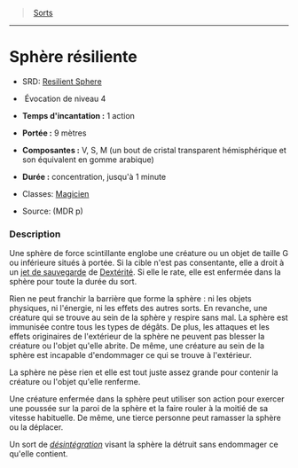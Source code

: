 ﻿---
!SpellHD
Level: 4
Type: Évocation
CastingTime: 1 action
Range: 9 mètres
Components: V, S, M (un bout de cristal transparent hémisphérique et son équivalent en gomme arabique)
Duration: concentration, jusqu'à 1 minute
Classes: '[Magicien](hd_wizard.md)'
Id: spells_hd.md#sphère-résiliente
ParentLink: spells_hd.md#sorts
Name: Sphère résiliente
ParentName: Sorts
NameLevel: 1
AltName: '[Resilient Sphere](srd_spells_resilient_sphere.md)'
Source: (MDR p)
---
> [Sorts](hd_spells.md)

---

# Sphère résiliente

- SRD: [Resilient Sphere](srd_spells_resilient_sphere.md)

-  Évocation de niveau 4

- **Temps d'incantation :** 1 action

- **Portée :** 9 mètres

- **Composantes :** V, S, M (un bout de cristal transparent hémisphérique et son équivalent en gomme arabique)

- **Durée :** concentration, jusqu'à 1 minute

- Classes: [Magicien](hd_wizard.md)

- Source: (MDR p)

### Description

Une sphère de force scintillante englobe une créature ou un objet de taille G ou inférieure situés à portée. Si la cible n'est pas consentante, elle a droit à un [jet de sauvegarde](hd_abilities_jets_de_sauvegarde.md) de [Dextérité](hd_abilities_dexterity.md). Si elle le rate, elle est enfermée dans la sphère pour toute la durée du sort.

Rien ne peut franchir la barrière que forme la sphère : ni les objets physiques, ni l'énergie, ni les effets des autres sorts. En revanche, une créature qui se trouve au sein de la sphère y respire sans mal. La sphère est immunisée contre tous les types de dégâts. De plus, les attaques et les effets originaires de l'extérieur de la sphère ne peuvent pas blesser la créature ou l'objet qu'elle abrite. De même, une créature au sein de la sphère est incapable d'endommager ce qui se trouve à l'extérieur.

La sphère ne pèse rien et elle est tout juste assez grande pour contenir la créature ou l'objet qu'elle renferme.

Une créature enfermée dans la sphère peut utiliser son action pour exercer une poussée sur la paroi de la sphère et la faire rouler à la moitié de sa vitesse habituelle. De même, une tierce personne peut ramasser la sphère ou la déplacer.

Un sort de _[désintégration](hd_spells_desintegration.md)_ visant la sphère la détruit sans endommager ce qu'elle contient.


